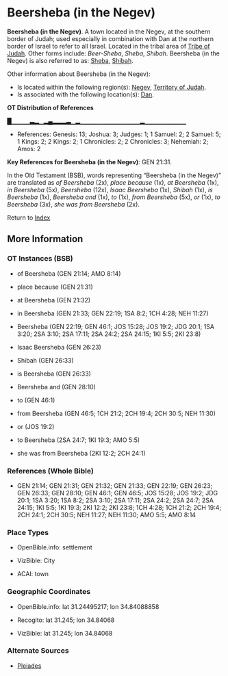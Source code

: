 # Beersheba (in the Negev)
**Beersheba (in the Negev)**. 
A town located in the Negev, at the southern border of Judah; used especially in combination with Dan at the northern border of Israel to refer to all Israel. 
Located in the tribal area of [Tribe of Judah](../../../groups/md/acai/Judah.md). 
Other forms include: 
*Beer-Sheba*, *Sheba*, *Shibah*. 
Beersheba (in the Negev) is also referred to as: 
[Sheba](Sheba.md), [Shibah](Shibah.md). 




Other information about Beersheba (in the Negev):


* Is located within the following region(s): 
[Negev](Negeb.md), [Territory of Judah](TerritoryOfJudah.md). 
* Is associated with the following location(s): 
[Dan](Dan.md). 


**OT Distribution of References**

█▁▁▁▁▃▂▁▂▄▂▂▂▃▁▂▁▁▁▁▁▁▁▁▁▁▁▁▁▂▁▁▁▁▁▁▁▁▁
* References: Genesis: 13; Joshua: 3; Judges: 1; 1 Samuel: 2; 2 Samuel: 5; 1 Kings: 2; 2 Kings: 2; 1 Chronicles: 2; 2 Chronicles: 3; Nehemiah: 2; Amos: 2



**Key References for Beersheba (in the Negev)**: 
GEN 21:31. 


In the Old Testament (BSB), words representing “Beersheba (in the Negev)” are translated as 
*of Beersheba* (2x), *place because* (1x), *at Beersheba* (1x), *in Beersheba* (5x), *Beersheba* (12x), *Isaac Beersheba* (1x), *Shibah* (1x), *is Beersheba* (1x), *Beersheba and* (1x), *to* (1x), *from Beersheba* (5x), *or* (1x), *to Beersheba* (3x), *she was from Beersheba* (2x). 




Return to [Index](00-Index.md)

## More Information

### OT Instances (BSB)

* of Beersheba (GEN 21:14; AMO 8:14)

* place because (GEN 21:31)

* at Beersheba (GEN 21:32)

* in Beersheba (GEN 21:33; GEN 22:19; 1SA 8:2; 1CH 4:28; NEH 11:27)

* Beersheba (GEN 22:19; GEN 46:1; JOS 15:28; JOS 19:2; JDG 20:1; 1SA 3:20; 2SA 3:10; 2SA 17:11; 2SA 24:2; 2SA 24:15; 1KI 5:5; 2KI 23:8)

* Isaac Beersheba (GEN 26:23)

* Shibah (GEN 26:33)

* is Beersheba (GEN 26:33)

* Beersheba and (GEN 28:10)

* to (GEN 46:1)

* from Beersheba (GEN 46:5; 1CH 21:2; 2CH 19:4; 2CH 30:5; NEH 11:30)

* or (JOS 19:2)

* to Beersheba (2SA 24:7; 1KI 19:3; AMO 5:5)

* she was from Beersheba (2KI 12:2; 2CH 24:1)



### References (Whole Bible)

* GEN 21:14; GEN 21:31; GEN 21:32; GEN 21:33; GEN 22:19; GEN 26:23; GEN 26:33; GEN 28:10; GEN 46:1; GEN 46:5; JOS 15:28; JOS 19:2; JDG 20:1; 1SA 3:20; 1SA 8:2; 2SA 3:10; 2SA 17:11; 2SA 24:2; 2SA 24:7; 2SA 24:15; 1KI 5:5; 1KI 19:3; 2KI 12:2; 2KI 23:8; 1CH 4:28; 1CH 21:2; 2CH 19:4; 2CH 24:1; 2CH 30:5; NEH 11:27; NEH 11:30; AMO 5:5; AMO 8:14


### Place Types

* OpenBible.info: settlement

* VizBible: City

* ACAI: town



### Geographic Coordinates

* OpenBible.info: lat 31.24495217; lon 34.84088858

* Recogito: lat 31.245; lon 34.84068

* VizBible: lat 31.245; lon 34.84068



### Alternate Sources

* [Pleiades](http://pleiades.stoa.org/places/687846)



